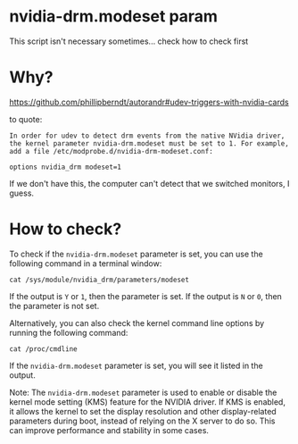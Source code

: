 # nvidia-drm.modeset param

This script isn't necessary sometimes... check how to check first

# Why?

https://github.com/phillipberndt/autorandr#udev-triggers-with-nvidia-cards

to quote:

```
In order for udev to detect drm events from the native NVidia driver, the kernel parameter nvidia-drm.modeset must be set to 1. For example, add a file /etc/modprobe.d/nvidia-drm-modeset.conf:

options nvidia_drm modeset=1
```

If we don't have this, the computer can't detect that we switched monitors, I guess.

# How to check?

To check if the `nvidia-drm.modeset` parameter is set, you can use the following command in a terminal window:

```
cat /sys/module/nvidia_drm/parameters/modeset
```

If the output is `Y` or `1`, then the parameter is set. If the output is `N` or `0`, then the parameter is not set.

Alternatively, you can also check the kernel command line options by running the following command:

```
cat /proc/cmdline
```

If the `nvidia-drm.modeset` parameter is set, you will see it listed in the output.

Note: The `nvidia-drm.modeset` parameter is used to enable or disable the kernel mode setting (KMS) feature for the NVIDIA driver. If KMS is enabled, it allows the kernel to set the display resolution and other display-related parameters during boot, instead of relying on the X server to do so. This can improve performance and stability in some cases.
